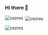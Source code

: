 ### Hi there 👋

<!--
**cezres/cezres** is a ✨ _special_ ✨ repository because its `README.md` (this file) appears on your GitHub profile.

Here are some ideas to get you started:

- 🔭 I’m currently working on ...
- 🌱 I’m currently learning ...
- 👯 I’m looking to collaborate on ...
- 🤔 I’m looking for help with ...
- 💬 Ask me about ...
- 📫 How to reach me: ...
- 😄 Pronouns: ...
- ⚡ Fun fact: ...
-->


<p><img align="left" src="https://github-readme-stats.vercel.app/api/top-langs?username=cezres&show_icons=true&locale=en&layout=compact" alt="cezres" /></p>


<p>&nbsp;<img align="center" src="https://github-readme-stats.vercel.app/api?username=cezres&show_icons=true&locale=en" alt="cezres" /></p>

<p><img align="center" src="https://github-readme-streak-stats.herokuapp.com/?user=cezres&" alt="cezres" /></p>
